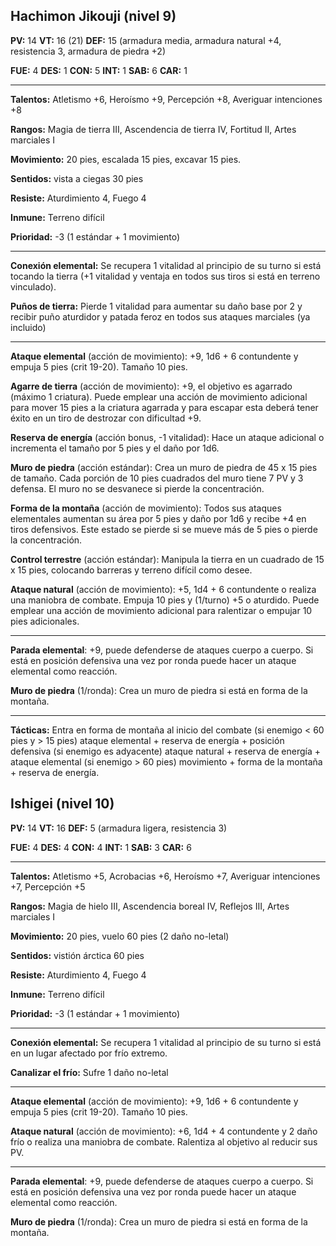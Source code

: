 ## Hachimon Jikouji (nivel 9)

**PV:** 14			**VT:** 16 (21)	 		**DEF:** 15 (armadura media, armadura natural +4, resistencia 3, armadura de piedra +2)

**FUE:** 4	**DES:** 1	**CON:** 5	**INT:** 1	**SAB:** 6	**CAR:** 1

------

**Talentos:** Atletismo +6, Heroísmo +9, Percepción +8, Averiguar intenciones +8

**Rangos:** Magia de tierra III, Ascendencia de tierra IV, Fortitud II, Artes marciales I

**Movimiento:** 20 pies, escalada 15 pies, excavar 15 pies.

**Sentidos:** vista a ciegas 30 pies

**Resiste:** Aturdimiento 4, Fuego 4

**Inmune:** Terreno difícil

**Prioridad:** -3 (1 estándar + 1 movimiento)

------

**Conexión elemental:** Se recupera 1 vitalidad al principio de su turno si está tocando la tierra (+1 vitalidad y ventaja en todos sus tiros si está en terreno vinculado).

**Puños de tierra:** Pierde 1 vitalidad para aumentar su daño base por 2 y recibir puño aturdidor y patada feroz en todos sus ataques marciales (ya incluido)

------

**Ataque elemental** (acción de movimiento): +9, 1d6 + 6 contundente y empuja 5 pies (crit 19-20). Tamaño 10 pies.

**Agarre de tierra** (acción de movimiento): +9, el objetivo es agarrado (máximo 1 criatura). Puede emplear una acción de movimiento adicional para mover 15 pies a la criatura agarrada y para escapar esta deberá tener éxito en un tiro de destrozar con dificultad +9.

**Reserva de energía** (acción bonus, -1 vitalidad): Hace un ataque adicional o incrementa el tamaño por 5 pies y el daño por 1d6.

**Muro de piedra** (acción estándar): Crea un muro de piedra de 45 x 15 pies de tamaño. Cada porción de 10 pies cuadrados del muro tiene 7 PV y 3 defensa. El muro no se desvanece si pierde la concentración.

**Forma de la montaña** (acción de movimiento): Todos sus ataques elementales aumentan su área por 5 pies y daño por 1d6 y recibe +4 en tiros defensivos. Este estado se pierde si se mueve más de 5 pies o pierde la concentración.

**Control terrestre** (acción estándar): Manipula la tierra en un cuadrado de 15 x 15 pies, colocando barreras y terreno difícil como desee.

**Ataque natural** (acción de movimiento): +5, 1d4 + 6 contundente o realiza una maniobra de combate. Empuja 10 pies y (1/turno) +5 o aturdido. Puede emplear una acción de movimiento adicional para ralentizar o empujar 10 pies adicionales.

------

**Parada elemental**: +9, puede defenderse de ataques cuerpo a cuerpo. Si está en posición defensiva una vez por ronda puede hacer un ataque elemental como reacción.

**Muro de piedra** (1/ronda): Crea un muro de piedra si está en forma de la montaña.

****

**Tácticas:** Entra en forma de montaña al inicio del combate (si enemigo < 60 pies y > 15 pies) ataque elemental + reserva de energía + posición defensiva (si enemigo es adyacente) ataque natural + reserva de energía + ataque elemental (si enemigo > 60 pies) movimiento + forma de la montaña + reserva de energía. 

## Ishigei (nivel 10)

**PV:** 14			**VT:** 16	 		**DEF:** 5 (armadura ligera, resistencia 3)

**FUE:** 4	**DES:** 4	**CON:** 4	**INT:** 1	**SAB:** 3	**CAR:** 6

------

**Talentos:** Atletismo +5, Acrobacias +6, Heroísmo +7, Averiguar intenciones +7, Percepción +5

**Rangos:** Magia de hielo III, Ascendencia boreal IV, Reflejos III, Artes marciales I

**Movimiento:** 20 pies, vuelo 60 pies (2 daño no-letal)

**Sentidos:** vistión árctica 60 pies

**Resiste:** Aturdimiento 4, Fuego 4

**Inmune:** Terreno difícil

**Prioridad:** -3 (1 estándar + 1 movimiento)

------

**Conexión elemental:** Se recupera 1 vitalidad al principio de su turno si está en un lugar afectado por frío extremo.

**Canalizar el frío:** Sufre 1 daño no-letal

------

**Ataque elemental** (acción de movimiento): +9, 1d6 + 6 contundente y empuja 5 pies (crit 19-20). Tamaño 10 pies.

**Ataque natural** (acción de movimiento): +6, 1d4 + 4 contundente y 2 daño frío o realiza una maniobra de combate. Ralentiza al objetivo al reducir sus PV.

------

**Parada elemental**: +9, puede defenderse de ataques cuerpo a cuerpo. Si está en posición defensiva una vez por ronda puede hacer un ataque elemental como reacción.

**Muro de piedra** (1/ronda): Crea un muro de piedra si está en forma de la montaña.